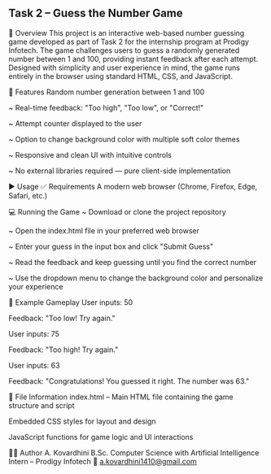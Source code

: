 ## Task 2 – Guess the Number Game

📝 Overview
This project is an interactive web-based number guessing game developed as part of Task 2 for the internship program at Prodigy Infotech. The game challenges users to guess a randomly generated number between 1 and 100, providing instant feedback after each attempt. Designed with simplicity and user experience in mind, the game runs entirely in the browser using standard HTML, CSS, and JavaScript.

🔧 Features
Random number generation between 1 and 100

~ Real-time feedback: "Too high", "Too low", or "Correct!"

~ Attempt counter displayed to the user

~ Option to change background color with multiple soft color themes

~ Responsive and clean UI with intuitive controls

~ No external libraries required — pure client-side implementation

▶️ Usage
✅ Requirements
A modern web browser (Chrome, Firefox, Edge, Safari, etc.)

💻 Running the Game
~ Download or clone the project repository

~ Open the index.html file in your preferred web browser

~ Enter your guess in the input box and click "Submit Guess"

~ Read the feedback and keep guessing until you find the correct number

~ Use the dropdown menu to change the background color and personalize your experience

📌 Example Gameplay
 User inputs: 50

 Feedback: "Too low! Try again."

 User inputs: 75

 Feedback: "Too high! Try again."

 User inputs: 63

 Feedback: "Congratulations! You guessed it right. The number was 63."

📂 File Information
 index.html – Main HTML file containing the game structure and script

 Embedded CSS styles for layout and design

 JavaScript functions for game logic and UI interactions

👩‍💻 Author
A. Kovardhini
B.Sc. Computer Science with Artificial Intelligence
Intern – Prodigy Infotech
📧 a.kovardhini1410@gmail.com

